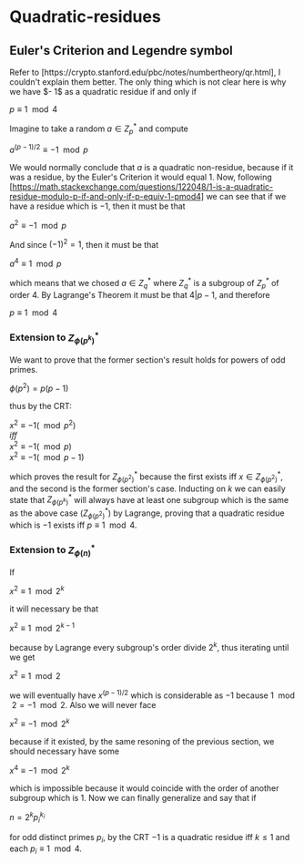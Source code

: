 # Quadratic-residues

## Euler's Criterion and Legendre symbol

<p>
  Refer to [https://crypto.stanford.edu/pbc/notes/numbertheory/qr.html], I couldn't explain them better.
  The only thing which is not clear here is why we have $- 1$ as a quadratic residue if and only if

  $p \equiv 1 \mod 4$

  Imagine to take a random $a \in Z_{p}^{*}$ and compute

  $a^{(p - 1)/2} \equiv - 1 \mod p$

  We would normally conclude that $a$ is a quadratic non-residue, because if it was a residue, by the Euler's Criterion it would equal $1$. Now, following [https://math.stackexchange.com/questions/122048/1-is-a-quadratic-residue-modulo-p-if-and-only-if-p-equiv-1-pmod4] we can see that if we have a residue which is $- 1$, then it must be that

  $a^2 \equiv - 1 \mod p$

  And since $(- 1)^2 = 1$, then it must be that

  $a^4 \equiv 1 \mod p$

  which means that we chosed $a \in Z_{q}^{*}$ where $Z_{q}^{\ast}$ is a subgroup of $Z_{p}^{\ast}$ of order $4$. By Lagrange's Theorem it must be that $4|p - 1$, and therefore

  $p \equiv 1 \mod 4$
</p>

 ### Extension to $Z_{\phi(p^k)}^{\ast}$

 <p>
   We want to prove that the former section's result holds for powers of odd primes.
   
   $\phi(p^2) = p(p - 1)$

   thus by the CRT:

   $x^2 \equiv - 1  (\mod p^2)$<br>
   $iff$<br>
   $x^2 \equiv - 1 (\mod p)$<br>
   $x^2 \equiv - 1 (\mod p - 1)$

   which proves the result for $Z_{\phi(p^2)}^{\ast}$ because the first exists iff $x \in Z_{\phi(p^2)}^{\ast}$, and the second is the former section's case. Inducting on $k$ we can easily state that $Z_{\phi(p^k)}^{\ast}$ will always have at least one subgroup which is the same as the above case $(Z_{\phi(p^2)}^{\ast})$ by Lagrange, proving that a quadratic residue which is $- 1$ exists iff $p \equiv 1 \mod 4$. 
 </p>

 ### Extension to $Z_{\phi(n)}^{\ast}$

 <p>
   If

   $x^2 \equiv 1 \mod 2^k$

   it will necessary be that

   $x^2 \equiv 1 \mod 2^{k - 1}$

   because by Lagrange every subgroup's order divide $2^k$, thus iterating until we get

   $x^2 \equiv 1 \mod 2$

   we will eventually have $x^{(p - 1)/2}$ which is considerable as $- 1$ because $1 \mod 2 = - 1 \mod 2$.
   Also we will never face

   $x^2 \equiv - 1 \mod 2^k$

   because if it existed, by the same resoning of the previous section, we should necessary have some

   $x^4 \equiv - 1 \mod 2^k$

   which is impossible because it would coincide with the order of another subgroup which is $1$.
   Now we can finally generalize and say that if

   $n = 2^{k}p_{i}^{k_{i}}$

   for odd distinct primes $p_{i}$, by the CRT $- 1$ is a quadratic residue iff $k \leq 1$ and each $p_{i} \equiv 1 \mod 4$.
 </p>

 
 
